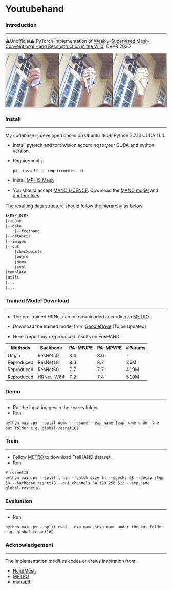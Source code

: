 # Youtubehand

### Introduction

---

⚠Unofficial⚠ PyTorch implementation of [Weakly-Supervised Mesh-Convolutional Hand Reconstruction in the Wild](https://arxiv.org/abs/2004.01946), CVPR 2020

![2154_img](https://raw.githubusercontent.com/EAST-J/pictures/main/img/2154_img.jpg)

### Install

---

My codebase is developed based on Ubuntu 18.06 Python 3.7.13 CUDA 11.4.

- Install pytorch and torchvision according to your CUDA and python version.

- Requirements

  ```
  pip install -r requirements.txt
  ```

- Install [MPI-IS Mesh](https://github.com/MPI-IS/mesh)

- You should accept [MANO LICENCE](https://mano.is.tue.mpg.de/license.html). Download the [MANO model](https://mano.is.tue.mpg.de/) and [another files](https://github.com/SeanChenxy/HandMesh/tree/main/template).

The resulting data structure should follow the hierarchy as below.

```
${REP_DIR}
|--conv
|--data
	|--freihand
|--datasets
|--images
|--out
	|checkpoints
	|board
	|demo
	|eval
|template
|utils
|...
|...
```

### Trained Model Download

---

- The pre-trained HRNet can be downloaded according to [METRO](https://github.com/microsoft/MeshTransformer/blob/main/docs/DOWNLOAD.md)

- Download the trained model from [GoogleDrive](https://drive.google.com/drive/folders/1vw1Rfjdfc4UxWjRR3eFbx2lMjdseN8mh?usp=sharing) (To be updated)

- Here I report my re-produced results on FreiHAND

| Methods    | Backbone  | PA-MPJPE | PA-MPVPE | #Params |
| ---------- | --------- | -------- | -------- | ------- |
| Origin     | ResNet50  | 8.4      | 8.6      | -       |
| Reproduced | ResNet18  | 8.6      | 8.7      | 36M     |
| Reproduced | ResNet50  | 7.7      | 7.7      | 419M    |
| Reproduced | HRNet-W64 | 7.2      | 7.4      | 519M    |

### Demo

---

- Put the input images in the `images` folder 
- Run

```
python main.py --split demo --resume --exp_name $exp_name under the out folder e.g. global-resnet18$
```

### Train

---

- Follow [METRO](https://github.com/microsoft/MeshTransformer) to download FreiHAND dataset.
- Run

```
# resnet18
python main.py --split train --batch_size 64 --epochs 38 --decay_step 30 --backbone resnet18 --out_channels 64 128 256 512 --exp_name global-resnet18
```

### Evaluation

---

- Run

```
python main.py --split eval --exp_name $exp_name under the out folder e.g. global-resnet18$
```

### Acknowledgement

---

The implementation modifies codes or draws inspiration from:

- [HandMesh](https://github.com/SeanChenxy/HandMesh)
- [METRO](https://github.com/microsoft/MeshTransformer)
- [manopth](https://github.com/hassony2/manopth)
